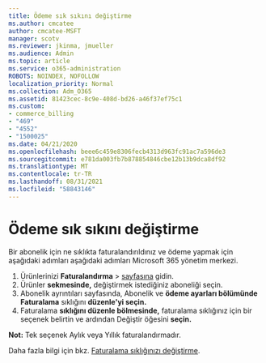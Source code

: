 ```yaml
---
title: Ödeme sık sıkını değiştirme
ms.author: cmcatee
author: cmcatee-MSFT
manager: scotv
ms.reviewer: jkinma, jmueller
ms.audience: Admin
ms.topic: article
ms.service: o365-administration
ROBOTS: NOINDEX, NOFOLLOW
localization_priority: Normal
ms.collection: Adm_O365
ms.assetid: 81423cec-8c9e-408d-bd26-a46f37ef75c1
ms.custom:
- commerce_billing
- "469"
- "4552"
- "1500025"
ms.date: 04/21/2020
ms.openlocfilehash: beee6c459e8306fecb4313d963fc91ac7a596de3
ms.sourcegitcommit: e781da003fb7b878854846cbe12b13b9dca8df92
ms.translationtype: MT
ms.contentlocale: tr-TR
ms.lasthandoff: 08/31/2021
ms.locfileid: "58843146"
---
```

# <a name="change-how-often-you-pay"></a>Ödeme sık sıkını değiştirme

Bir abonelik için ne sıklıkta faturalandırıldınız ve ödeme yapmak için aşağıdaki adımları aşağıdaki adımları Microsoft 365 yönetim merkezi.

1. Ürünlerinizi **Faturalandırma**  >  [sayfasına](https://go.microsoft.com/fwlink/p/?linkid=842054) gidin.
2. Ürünler **sekmesinde,** değiştirmek istediğiniz aboneliği seçin.
3. Abonelik ayrıntıları sayfasında, Abonelik ve **ödeme ayarları bölümünde Faturalama** sıklığını **düzenle'yi seçin.**
4. Faturalama **sıklığını düzenle bölmesinde,** faturalama sıklığınız için bir seçenek belirtin ve ardından Değiştir öğesini **seçin.**

**Not:** Tek seçenek Aylık veya Yıllık faturalandırmadır.

Daha fazla bilgi için bkz. [Faturalama sıklığınızı değiştirme](https://docs.microsoft.com/microsoft-365/commerce/billing-and-payments/change-payment-frequency).
